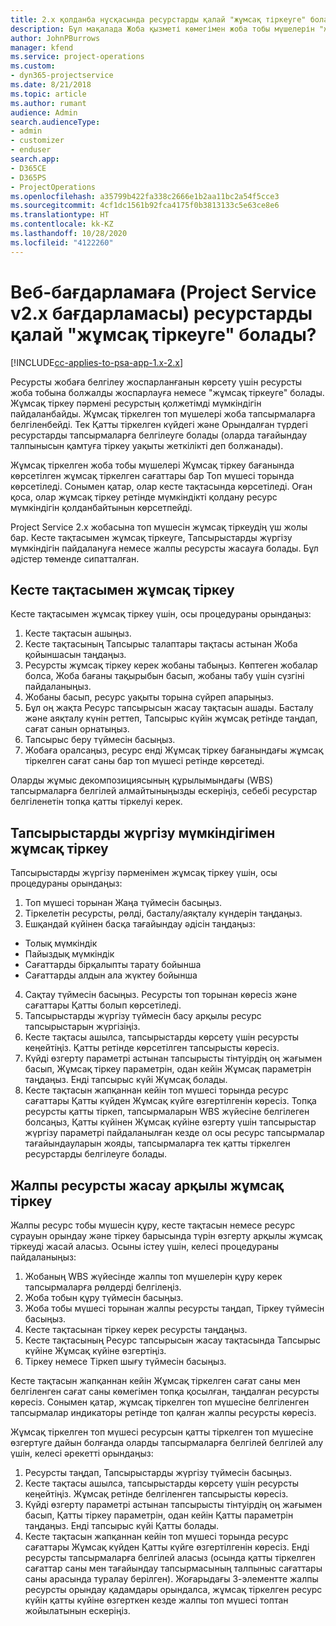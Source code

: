 ```yaml
---
title: 2.x қолданба нұсқасында ресурстарды қалай "жұмсақ тіркеуге" болады?
description: Бұл мақалада Жоба қызметі көмегімен жоба тобы мүшелерін "жұмсақ тіркеу" жолы сипатталған.
author: JohnPBurrows
manager: kfend
ms.service: project-operations
ms.custom:
- dyn365-projectservice
ms.date: 8/21/2018
ms.topic: article
ms.author: rumant
audience: Admin
search.audienceType:
- admin
- customizer
- enduser
search.app:
- D365CE
- D365PS
- ProjectOperations
ms.openlocfilehash: a35799b422fa338c2666e1b2aa11bc2a54f5cce3
ms.sourcegitcommit: 4cf1dc1561b92fca4175f0b3813133c5e63ce8e6
ms.translationtype: HT
ms.contentlocale: kk-KZ
ms.lasthandoff: 10/28/2020
ms.locfileid: "4122260"
---
```

# <a name="how-do-i-soft-book-resources-in-the-web-app-project-service-app-v2x"></a>Веб-бағдарламаға (Project Service v2.x бағдарламасы) ресурстарды қалай "жұмсақ тіркеуге" болады?

[!INCLUDE[cc-applies-to-psa-app-1.x-2.x](../includes/cc-applies-to-psa-app-1x-2x.md)]

Ресурсты жобаға белгілеу жоспарланғанын көрсету үшін ресурсты жоба тобына болжалды жоспарлауға немесе "жұмсақ тіркеуге" болады. Жұмсақ тіркеу пәрмені ресурстың қолжетімді мүмкіндігін пайдаланбайды. Жұмсақ тіркелген топ мүшелері жоба тапсырмаларға белгіленбейді. Тек Қатты тіркелген күйдегі және Орындалған түрдегі ресурстарды тапсырмаларға белгілеуге болады (оларда тағайындау талпынысын қамтуға тіркеу уақыты жеткілікті деп болжанады).

Жұмсақ тіркелген жоба тобы мүшелері Жұмсақ тіркеу бағанында көрсетілген жұмсақ тіркелген сағаттары бар Топ мүшесі торында көрсетіледі. Сонымен қатар, олар кесте тақтасында көрсетіледі. Оған қоса, олар жұмсақ тіркеу ретінде мүмкіндікті қолдану ресурс мүмкіндігін қолданбайтынын көрсетпейді.

Project Service 2.x жобасына топ мүшесін жұмсақ тіркеудің үш жолы бар. Кесте тақтасымен жұмсақ тіркеуге, Тапсырыстарды жүргізу мүмкіндігін пайдалануға немесе жалпы ресурсты жасауға болады. Бұл әдістер төменде сипатталған.

## <a name="soft-book-with-the-schedule-board"></a>Кесте тақтасымен жұмсақ тіркеу

Кесте тақтасымен жұмсақ тіркеу үшін, осы процедураны орындаңыз: 
1. Кесте тақтасын ашыңыз.
2. Кесте тақтасының Тапсырыс талаптары тақтасы астынан Жоба қойыншасын таңдаңыз.
3. Ресурсты жұмсақ тіркеу керек жобаны табыңыз. Көптеген жобалар болса, Жоба бағаны тақырыбын басып, жобаны табу үшін сүзгіні пайдаланыңыз.
4. Жобаны басып, ресурс уақыты торына сүйреп апарыңыз.
5. Бұл оң жақта Ресурс тапсырысын жасау тақтасын ашады. Басталу және аяқталу күнін реттеп, Тапсырыс күйін жұмсақ ретінде таңдап, сағат санын орнатыңыз. 
6. Тапсырыс беру түймесін басыңыз.
7. Жобаға оралсаңыз, ресурс енді Жұмсақ тіркеу бағанындағы жұмсақ тіркелген сағат саны бар топ мүшесі ретінде көрсетеді.

Оларды жұмыс декомпозициясының құрылымындағы (WBS) тапсырмаларға белгілей алмайтыныңызды ескеріңіз, себебі ресурстар белгіленетін топқа қатты тіркелуі керек.

## <a name="soft-book-using-the-maintain-bookings-feature"></a>Тапсырыстарды жүргізу мүмкіндігімен жұмсақ тіркеу

Тапсырыстарды жүргізу пәрменімен жұмсақ тіркеу үшін, осы процедураны орындаңыз:
1. Топ мүшесі торынан Жаңа түймесін басыңыз.
2. Тіркелетін ресурсты, рөлді, басталу/аяқталу күндерін таңдаңыз.
3. Ешқандай күйінен басқа тағайындау әдісін таңдаңыз:
- Толық мүмкіндік
- Пайыздық мүмкіндік
- Сағаттарды бірқалыпты тарату бойынша
- Сағаттарды алдын ала жүктеу бойынша
4. Сақтау түймесін басыңыз. Ресурсты топ торынан көресіз және сағаттары Қатты болып көрсетіледі.
5. Тапсырыстарды жүргізу түймесін басу арқылы ресурс тапсырыстарын жүргізіңіз.
6. Кесте тақтасы ашылса, тапсырыстарды көрсету үшін ресурсты кеңейтіңіз. Қатты ретінде көрсетілген тапсырысты көресіз.
7. Күйді өзгерту параметрі астынан тапсырысты тінтуірдің оң жағымен басып, Жұмсақ тіркеу параметрін, одан кейін Жұмсақ параметрін таңдаңыз. Енді тапсырыс күйі Жұмсақ болады.
8. Кесте тақтасын жапқаннан кейін топ мүшесі торында ресурс сағаттары Қатты күйден Жұмсақ күйге өзгертілгенін көресіз.
Топқа ресурсты қатты тіркеп, тапсырмаларын WBS жүйесіне белгілеген болсаңыз, Қатты күйінен Жұмсақ күйіне өзгерту үшін тапсырыстар жүргізу параметрі пайдаланылған кезде ол осы ресурс тапсырмалар тағайындауларын жояды, тапсырмаларға тек қатты тіркелген ресурстарды белгілеуге болады.

## <a name="soft-book-by-creating-a-generic-resource"></a>Жалпы ресурсты жасау арқылы жұмсақ тіркеу

Жалпы ресурс тобы мүшесін құру, кесте тақтасын немесе ресурс сұрауын орындау және тіркеу барысында түрін өзгерту арқылы жұмсақ тіркеуді жасай аласыз.
Осыны істеу үшін, келесі процедураны пайдаланыңыз:

1. Жобаның WBS жүйесінде жалпы топ мүшелерін құру керек тапсырмаларға рөлдерді белгілеңіз.
2. Жоба тобын құру түймесін басыңыз.
3. Жоба тобы мүшесі торынан жалпы ресурсты таңдап, Тіркеу түймесін басыңыз.
4. Кесте тақтасынан тіркеу керек ресурсты таңдаңыз.
5. Кесте тақтасының Ресурс тапсырысын жасау тақтасында Тапсырыс күйіне Жұмсақ күйіне өзгертіңіз.
6. Тіркеу немесе Тіркеп шығу түймесін басыңыз.

Кесте тақтасын жапқаннан кейін Жұмсақ тіркелген сағат саны мен белгіленген сағат саны көмегімен топқа қосылған, таңдалған ресурсты көресіз. Сонымен қатар, жұмсақ тіркелген топ мүшесіне белгіленген тапсырмалар индикаторы ретінде топ қалған жалпы ресурсты көресіз.

Жұмсақ тіркелген топ мүшесі ресурсын қатты тіркелген топ мүшесіне өзгертуге дайын болғанда оларды тапсырмаларға белгілей белгілей алу үшін, келесі әрекетті орындаңыз:

1. Ресурсты таңдап, Тапсырыстарды жүргізу түймесін басыңыз.
2. Кесте тақтасы ашылса, тапсырыстарды көрсету үшін ресурсты кеңейтіңіз. Жұмсақ ретінде белгіленген тапсырысты көресіз.
3. Күйді өзгерту параметрі астынан тапсырысты тінтуірдің оң жағымен басып, Қатты тіркеу параметрін, одан кейін Қатты параметрін таңдаңыз. Енді тапсырыс күйі Қатты болады.
4. Кесте тақтасын жапқаннан кейін топ мүшесі торында ресурс сағаттары Жұмсақ күйден Қатты күйге өзгертілгенін көресіз. Енді ресурсты тапсырмаларға белгілей аласыз (осында қатты тіркелген сағаттар саны мен тағайындау тапсырмасының талпыныс сағаттары саны арасында туралау берілген). Жоғарыдағы 3-элементте жалпы ресурсты орындау қадамдары орындалса, жұмсақ тіркелген ресурс күйін қатты күйіне өзгерткен кезде жалпы топ мүшесі топтан жойылатынын ескеріңіз.
